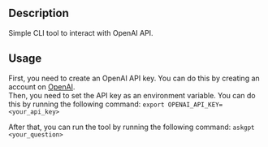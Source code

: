 ## Description  
Simple CLI tool to interact with OpenAI API.

## Usage  
First, you need to create an OpenAI API key. You can do this by creating an account on [OpenAI](https://beta.openai.com/).  
Then, you need to set the API key as an environment variable. You can do this by running the following command:
`export OPENAI_API_KEY=<your_api_key>`

After that, you can run the tool by running the following command:
`askgpt <your_question>`  